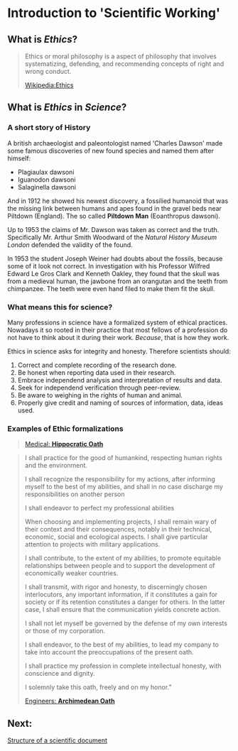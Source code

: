 # Introduction to 'Scientific Working'

## What is _Ethics_?

> Ethics or moral philosophy is a aspect of philosophy that involves
> systematizing, defending, and recommending concepts of right and wrong 
> conduct.
>
> [Wikipedia:Ethics](https://en.wikipedia.org/wiki/Ethics)

## What is _Ethics_ in _Science_?

### A short story of History

A british archaeologist and paleontologist named 'Charles Dawson' made some
famous discoveries of new found species and named them after himself:

- Plagiaulax dawsoni
- Iguanodon dawsoni
- Salaginella dawsoni

And in 1912 he showed his newest discovery, a fossilied humanoid that was the
missing link between humans and apes found in the gravel beds near Piltdown
(England).
The so called **Piltdown Man** (Eoanthropus dawsoni).

Up to 1953 the claims of Mr. Dawson was taken as correct and the truth.
Specifically Mr. Arthur Smith Woodward of the _Natural History Museum London_
defended the validity of the found.

In 1953 the student Joseph Weiner had doubts about the fossils, because some of
it look not correct.
In investigation with his Professor Wilfred Edward Le Gros Clark and Kenneth
Oakley, they found that the skull was from a medieval human, the jawbone from an
orangutan and the teeth from chimpanzee.
The teeth were even hand filed to make them fit the skull.

### What means this for science?

Many professions in science have a formalized system of ethical practices.
Nowadays it so rooted in their practice that most fellows of a profession do not
have to think about it during their work.
_Because_, that is how they work.

Ethics in science asks for integrity and honesty.
Therefore scientists should:

1. Correct and complete recording of the research done.
2. Be honest when reporting data used in their research.
3. Embrace independend analysis and interpretation of results and data.
4. Seek for independend verification through peer-review.
5. Be aware to weighing in the rights of human and animal.
6. Properly give credit and naming of sources of information, data, ideas used.

### Examples of Ethic formalizations

> [Medical: **Hippocratic Oath**](https://en.wikipedia.org/wiki/Declaration_of_Geneva)

> I shall practice for the good of humankind, respecting human rights and the
> environment.
>
> I shall recognize the responsibility for my actions, after informing myself
> to the best of my abilities, and shall in no case discharge my
> responsibilities on another person
>
> I shall endeavor to perfect my professional abilities
>
> When choosing and implementing projects, I shall remain wary of their context
> and their consequences, notably in their technical, economic, social and
> ecological aspects. I shall give particular attention to projects with
> military applications.
>
> I shall contribute, to the extent of my abilities, to promote equitable
> relationships between people and to support the development of economically
> weaker countries.
>
> I shall transmit, with rigor and honesty, to discerningly chosen
> interlocutors, any important information, if it constitutes a gain for
> society or if its retention constitutes a danger for others.
> In the latter case, I shall ensure that the communication yields concrete
> action.
>
> I shall not let myself be governed by the defense of my own interests or
> those of my corporation.
>
> I shall endeavor, to the best of my abilities, to lead my company to take
> into account the preoccupations of the present oath.
>
> I shall practice my profession in complete intellectual honesty, with
> conscience and dignity.
>
> I solemnly take this oath, freely and on my honor."
>
> [Engineers: **Archimedean Oath**](https://en.wikipedia.org/wiki/Archimedean_Oath)

## Next:

[Structure of a scientific document](L05_Structure.md)

